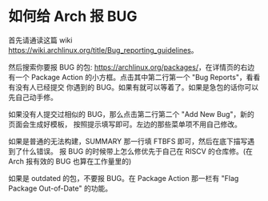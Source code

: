 # 如何给 Arch 报 BUG

首先请通读这篇 wiki <https://wiki.archlinux.org/title/Bug_reporting_guidelines>。

然后搜索你要报 BUG 的包: <https://archlinux.org/packages/>，在详情页的右边有一个
Package Action 的小方框。点击其中第二行第一个 "Bug Reports"，看看有没有人已经提交
你遇到的 BUG。如果有就可以等着了。如果是急包的话你可以先自己动手修。

如果没有人提交过相似的 BUG，那么点击第二行第二个 "Add New Bug"，新的页面会生成好模板，
按照提示填写即可。左边的那些菜单项不用自己修改。

如果是普通的无法构建，SUMMARY 那一行填 FTBFS 即可，然后在底下描写遇到了什么错误。
报 BUG 的时候带上怎么修优先于自己在 RISCV 的仓库修。(在 Arch 报有效的 BUG 也算在工作量里的)

如果是 outdated 的包，不要报 BUG。在 Package Action 那一栏有 "Flag Package Out-of-Date" 的功能。
